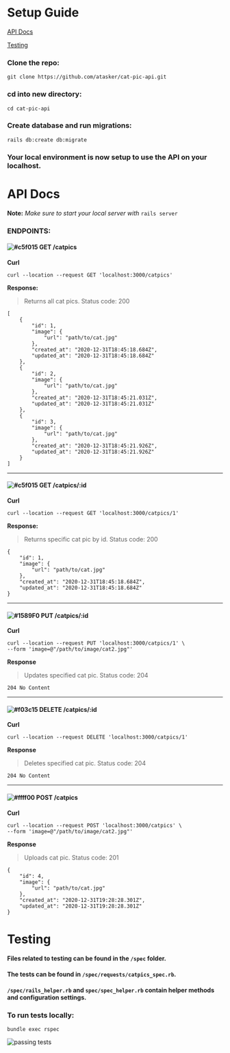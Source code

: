 # Setup Guide

[API Docs](#api-docs)

[Testing](#testing)

### Clone the repo:

```
git clone https://github.com/atasker/cat-pic-api.git
```

### cd into new directory:

```
cd cat-pic-api
```

### Create database and run migrations:

```
rails db:create db:migrate
```

### Your local environment is now setup to use the API on your localhost.

# API Docs

**Note:** *Make sure to start your local server with* `rails server`

### ENDPOINTS:

#### ![#c5f015](https://via.placeholder.com/15/c5f015/000000?text=+) GET /catpics

**Curl**

```lang-bash
curl --location --request GET 'localhost:3000/catpics'
```

**Response:**

> Returns all cat pics.
> Status code: 200

```
[
    {
        "id": 1,
        "image": {
            "url": "path/to/cat.jpg"
        },
        "created_at": "2020-12-31T18:45:18.684Z",
        "updated_at": "2020-12-31T18:45:18.684Z"
    },
    {
        "id": 2,
        "image": {
            "url": "path/to/cat.jpg"
        },
        "created_at": "2020-12-31T18:45:21.031Z",
        "updated_at": "2020-12-31T18:45:21.031Z"
    },
    {
        "id": 3,
        "image": {
            "url": "path/to/cat.jpg"
        },
        "created_at": "2020-12-31T18:45:21.926Z",
        "updated_at": "2020-12-31T18:45:21.926Z"
    }
]
```

---

#### ![#c5f015](https://via.placeholder.com/15/c5f015/000000?text=+) GET /catpics/:id

**Curl**

```lang-bash
curl --location --request GET 'localhost:3000/catpics/1'
```

**Response:**

> Returns specific cat pic by id.
> Status code: 200

```
{
    "id": 1,
    "image": {
        "url": "path/to/cat.jpg"
    },
    "created_at": "2020-12-31T18:45:18.684Z",
    "updated_at": "2020-12-31T18:45:18.684Z"
}
```

---

#### ![#1589F0](https://via.placeholder.com/15/1589F0/000000?text=+) PUT /catpics/:id

**Curl**

```lang-bash
curl --location --request PUT 'localhost:3000/catpics/1' \
--form 'image=@"/path/to/image/cat2.jpg"'
```

**Response**

> Updates specified cat pic.
> Status code: 204

```
204 No Content
```

---

#### ![#f03c15](https://via.placeholder.com/15/f03c15/000000?text=+) DELETE /catpics/:id

**Curl**

```lang-bash
curl --location --request DELETE 'localhost:3000/catpics/1'
```

**Response**

> Deletes specified cat pic.
> Status code: 204

```
204 No Content
```

---

#### ![#ffff00](https://via.placeholder.com/15/ffff00/000000?text=+) POST /catpics

**Curl**

```lang-bash
curl --location --request POST 'localhost:3000/catpics' \
--form 'image=@"/path/to/image/cat2.jpg"'
```

**Response**

> Uploads cat pic.
> Status code: 201

```
{
    "id": 4,
    "image": {
        "url": "path/to/cat.jpg"
    },
    "created_at": "2020-12-31T19:28:28.301Z",
    "updated_at": "2020-12-31T19:28:28.301Z"
}
```

# Testing

#### Files related to testing can be found in the `/spec` folder.
#### The tests can be found in `/spec/requests/catpics_spec.rb`.
#### `/spec/rails_helper.rb` and `spec/spec_helper.rb` contain helper methods and configuration settings.

### To run tests locally:

```
bundle exec rspec
```

![passing tests](https://i.ibb.co/nkZyrNT/Screen-Shot-2020-12-31-at-4-12-22-PM.png)